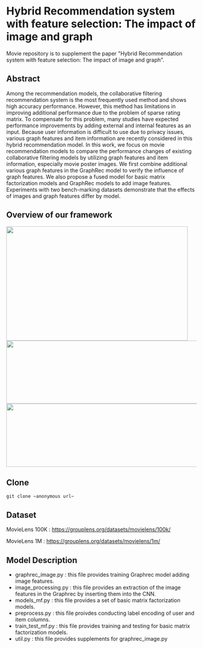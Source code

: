 # Hybrid Recommendation system with feature selection: The impact of image and graph
Movie repository is to supplement the paper "Hybrid Recommendation system with feature selection: The impact of image and graph".

## Abstract
Among the recommendation models, the collaborative filtering recommendation system is the most frequently used method and shows high accuracy performance. However, this method has limitations in improving additional performance due to the problem of sparse rating matrix. To compensate for this problem, many studies have expected performance improvements by adding external and internal features as an input. Because user information is difficult to use due to privacy issues, various graph features and item information are recently considered in this hybrid recommendation model. In this work, we focus on movie recommendation models to compare the performance changes of existing collaborative filtering models by utilizing graph features and item information, especially movie poster images. We first combine additional various graph features in the GraphRec model to verify the influence of graph features. We also propose a fused model for basic matrix factorization models and GraphRec models to add image features. Experiments with two bench-marking datasets demonstrate that the effects of images and graph features differ by model. 

## Overview of our framework
<img src="https://user-images.githubusercontent.com/43632309/105990739-43baeb00-60e6-11eb-8117-a12310ccc655.png" width="480" height="303">
<img src="https://user-images.githubusercontent.com/43632309/105991102-bdeb6f80-60e6-11eb-9f44-ec4419df7760.png" width="515" height="167">
<img src="https://user-images.githubusercontent.com/43632309/105991281-effcd180-60e6-11eb-8cd4-b2420b0329c4.png" width="613" height="168">

## Clone
```
git clone ~anonymous url~
```

## Dataset
MovieLens 100K : https://grouplens.org/datasets/movielens/100k/

MovieLens 1M : https://grouplens.org/datasets/movielens/1m/

## Model Description
* graphrec_image.py : this file provides training Graphrec model adding image features.
* image_processing.py : this file provides an extraction of the image features in the Graphrec by inserting them into the CNN.
* models_mf.py : this file provides a set of basic matrix factorization models.
* preprocess.py : this file proivdes conducting label encoding of user and item columns.
* train_test_mf.py : this file provides training and testing for basic matrix factorization models.
* util.py : this file provides supplements for graphrec_image.py
